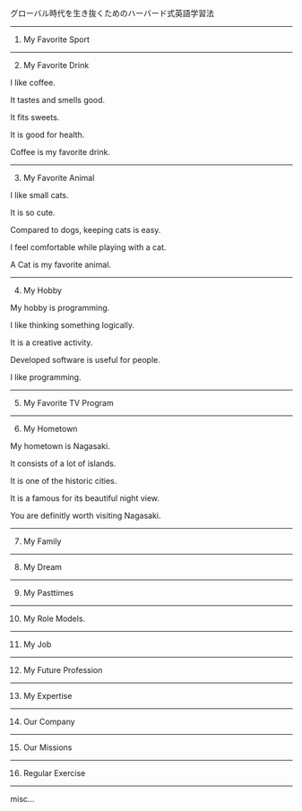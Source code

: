 グローバル時代を生き抜くためのハーバード式英語学習法

* * *

01. My Favorite Sport

* * *

02. My Favorite Drink

I like coffee.

It tastes and smells good.

It fits sweets.

It is good for health.

Coffee is my favorite drink.

* * *

03. My Favorite Animal

I like small cats.

It is so cute.

Compared to dogs, keeping cats is easy.

I feel comfortable while playing with a cat.

A Cat is my favorite animal.

* * *

04. My Hobby

My hobby is programming.

I like thinking something logically.

It is a creative activity.

Developed software is useful for people.

I like programming.

* * *

05. My Favorite TV Program

* * *

06. My Hometown

My hometown is Nagasaki.

It consists of a lot of islands.

It is one of the historic cities.

It is a famous for its beautiful night view.

You are definitly worth visiting Nagasaki.

* * *

07. My Family

* * *

08. My Dream

* * *

09. My Pasttimes

* * *

10. My Role Models.

* * *

11. My Job

* * *

12. My Future Profession

* * *

13. My Expertise

* * *

14. Our Company

* * *

15. Our Missions

* * *

16. Regular Exercise


* * *

misc...
